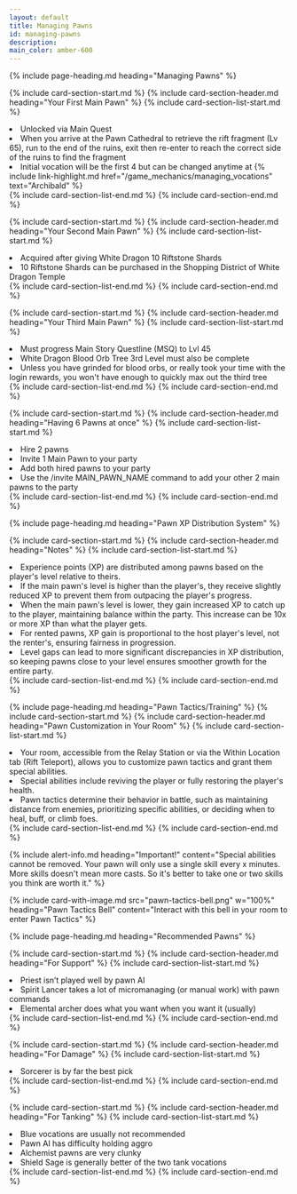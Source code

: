 ```yaml
---
layout: default
title: Managing Pawns
id: managing-pawns
description: 
main_color: amber-600
---
```


<div class="margin-center-90">
  {% include page-heading.md heading="Managing Pawns" %}

  {% include card-section-start.md %}
    {% include card-section-header.md heading="Your First Main Pawn" %}
    {% include card-section-list-start.md %}
      <li>Unlocked via Main Quest</li>
      <li>When you arrive at the Pawn Cathedral to retrieve the rift fragment (Lv 65), run to the end of the ruins, exit then re-enter to reach the correct side of the ruins to find the fragment</li>
      <li>Initial vocation will be the first 4 but can be changed anytime at {% include link-highlight.md href="/game_mechanics/managing_vocations" text="Archibald" %}</li>
    {% include card-section-list-end.md %}
  {% include card-section-end.md %}

  {% include card-section-start.md %}
    {% include card-section-header.md heading="Your Second Main Pawn" %}
    {% include card-section-list-start.md %}
      <li>Acquired after giving White Dragon 10 Riftstone Shards</li>
      <li>10 Riftstone Shards can be purchased in the Shopping District of White Dragon Temple</li>
    {% include card-section-list-end.md %}
  {% include card-section-end.md %}

  {% include card-section-start.md %}
    {% include card-section-header.md heading="Your Third Main Pawn" %}
    {% include card-section-list-start.md %}
      <li>Must progress Main Story Questline (MSQ) to Lvl 45</li>
      <li>White Dragon Blood Orb Tree 3rd Level must also be complete</li>
      <li>Unless you have grinded for blood orbs, or really took your time with the login rewards, you won't have enough to quickly max out the third tree</li>
    {% include card-section-list-end.md %}
  {% include card-section-end.md %}

  {% include card-section-start.md %}
    {% include card-section-header.md heading="Having 6 Pawns at once" %}
    {% include card-section-list-start.md %}
      <li>Hire 2 pawns</li>
      <li>Invite 1 Main Pawn to your party</li>
      <li>Add both hired pawns to your party</li>
      <li>Use the /invite MAIN_PAWN_NAME command to add your other 2 main pawns to the party</li>
    {% include card-section-list-end.md %}
  {% include card-section-end.md %}

  {% include page-heading.md heading="Pawn XP Distribution System" %}

  {% include card-section-start.md %}
    {% include card-section-header.md heading="Notes" %}
    {% include card-section-list-start.md %}
      <li>Experience points (XP) are distributed among pawns based on the player's level relative to theirs.</li>
      <li>If the main pawn's level is higher than the player's, they receive slightly reduced XP to prevent them from outpacing the player's progress.</li>
      <li>When the main pawn's level is lower, they gain increased XP to catch up to the player, maintaining balance within the party. This increase can be 10x or more XP than what the player gets.</li>
      <li>For rented pawns, XP gain is proportional to the host player's level, not the renter's, ensuring fairness in progression.</li>
      <li>Level gaps can lead to more significant discrepancies in XP distribution, so keeping pawns close to your level ensures smoother growth for the entire party.</li>
    {% include card-section-list-end.md %}
  {% include card-section-end.md %}

  {% include page-heading.md heading="Pawn Tactics/Training" %}
  {% include card-section-start.md %}
    {% include card-section-header.md heading="Pawn Customization in Your Room" %}
    {% include card-section-list-start.md %}
      <li>Your room, accessible from the Relay Station or via the Within Location tab (Rift Teleport), allows you to customize pawn tactics and grant them special abilities.</li>
      <li>Special abilities include reviving the player or fully restoring the player's health.</li>
      <li>Pawn tactics determine their behavior in battle, such as maintaining distance from enemies, prioritizing specific abilities, or deciding when to heal, buff, or climb foes.</li>
    {% include card-section-list-end.md %}
  {% include card-section-end.md %}

  {% include alert-info.md heading="Important!" content="Special abilities cannot be removed. Your pawn will only use a single skill every x minutes. More skills doesn't mean more casts. So it's better to take one or two skills you think are worth it." %}

  {% include card-with-image.md src="pawn-tactics-bell.png" w="100%" heading="Pawn Tactics Bell" content="Interact with this bell in your room to enter Pawn Tactics" %}

  {% include page-heading.md heading="Recommended Pawns" %}

  {% include card-section-start.md %}
    {% include card-section-header.md heading="For Support" %}
    {% include card-section-list-start.md %}
      <li>Priest isn’t played well by pawn AI</li>
      <li>Spirit Lancer takes a lot of micromanaging (or manual work) with pawn commands</li>
      <li>Elemental archer does what you want when you want it (usually)</li>
    {% include card-section-list-end.md %}
  {% include card-section-end.md %}

  {% include card-section-start.md %}
    {% include card-section-header.md heading="For Damage" %}
    {% include card-section-list-start.md %}
      <li>Sorcerer is by far the best pick</li>
    {% include card-section-list-end.md %}
  {% include card-section-end.md %}

  {% include card-section-start.md %}
    {% include card-section-header.md heading="For Tanking" %}
    {% include card-section-list-start.md %}
      <li>Blue vocations are usually not recommended</li>
      <li>Pawn AI has difficulty holding aggro</li>
      <li>Alchemist pawns are very clunky </li>
      <li>Shield Sage is generally better of the two tank vocations</li>
    {% include card-section-list-end.md %}
  {% include card-section-end.md %}
</div>